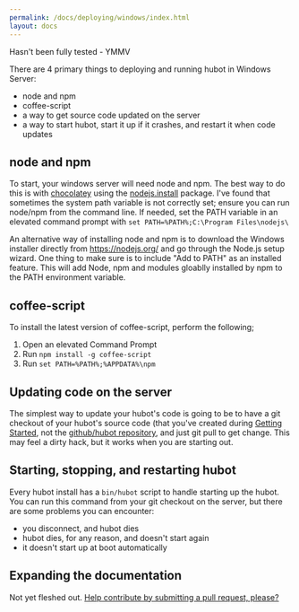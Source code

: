 ```yaml
---
permalink: /docs/deploying/windows/index.html
layout: docs
---
```


Hasn't been fully tested - YMMV

There are 4 primary things to deploying and running hubot in Windows Server:

  * node and npm
  * coffee-script
  * a way to get source code updated on the server
  * a way to start hubot, start it up if it crashes, and restart it when code
    updates

## node and npm

To start, your windows server will need node and npm. 
The best way to do this is with [chocolatey](http://chocolatey.org) using the [nodejs.install](http://chocolatey.org/packages/nodejs.install) package.
I've found that sometimes the system path variable is not correctly set; ensure you can run node/npm from the command line. If needed, set the PATH variable in an elevated command prompt with `set PATH=%PATH%;C:\Program Files\nodejs\`

An alternative way of installing node and npm is to download the Windows installer directly from https://nodejs.org/ and go through the Node.js setup wizard. One thing to make sure is to include "Add to PATH" as an installed feature. This will add Node, npm and modules gloablly installed by npm to the PATH environment variable.

## coffee-script
To install the latest version of coffee-script, perform the following;
1. Open an elevated Command Prompt
2. Run `npm install -g coffee-script`
3. Run `set PATH=%PATH%;%APPDATA%\npm`

## Updating code on the server

The simplest way to update your hubot's code is going to be to have a git
checkout of your hubot's source code (that you've created during [Getting Started](../README.md), not the [github/hubot repository](http://github.com/github/hubot), and just git pull to get change. This may
feel a dirty hack, but it works when you are starting out.

## Starting, stopping, and restarting hubot

Every hubot install has a `bin/hubot` script to handle starting up the hubot.
You can run this command from your git checkout on the server, but there are some problems you can encounter:

* you disconnect, and hubot dies
* hubot dies, for any reason, and doesn't start again
* it doesn't start up at boot automatically

## Expanding the documentation

Not yet fleshed out. [Help contribute by submitting a pull request, please?](https://github.com/github/hubot/pull/new/master)
